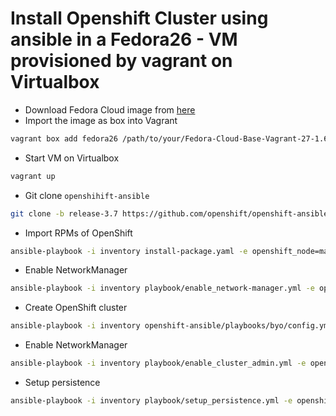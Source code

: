 # Install Openshift Cluster using ansible in a Fedora26 - VM provisioned by vagrant on Virtualbox

- Download Fedora Cloud image from [here](https://alt.fedoraproject.org/cloud/)
- Import the image as box into Vagrant 
```bash
vagrant box add fedora26 /path/to/your/Fedora-Cloud-Base-Vagrant-27-1.6.x86_64.box
```
- Start VM on Virtualbox
```bash
vagrant up
```

- Git clone `openshihift-ansible` 
```bash
git clone -b release-3.7 https://github.com/openshift/openshift-ansible.git
```

- Import RPMs of OpenShift
```bash
ansible-playbook -i inventory install-package.yaml -e openshift_node=masters
```

- Enable NetworkManager
```bash
ansible-playbook -i inventory playbook/enable_network-manager.yml -e openshift_node=masters
```

- Create OpenShift cluster
```bash
ansible-playbook -i inventory openshift-ansible/playbooks/byo/config.yml
```

- Enable NetworkManager
```bash
ansible-playbook -i inventory playbook/enable_cluster_admin.yml -e openshift_node=masters
```

- Setup persistence
```bash
ansible-playbook -i inventory playbook/setup_persistence.yml -e openshift_node=masters
```
